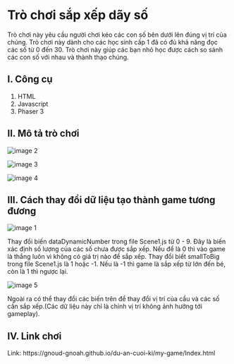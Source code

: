 <h1>Trò chơi sắp xếp dãy số</h1>
Trò chơi này yêu cầu người chơi kéo các con số bên dưới lên đúng vị trí của chúng. Trò chơi này dành cho các học sinh cấp 1 đã có đủ khả năng đọc các số từ 0 đến 30. Trò chơi này giúp các bạn nhỏ học được cách so sánh các con số với nhau và thành thạo chúng.

<h2>I. Công cụ </h2>
<ol>
  <li>HTML</li>
  <li>Javascript</li>
  <li>Phaser 3</li>
</ol>

<h2>II. Mô tả trò chơi</h2>

![image 2](https://user-images.githubusercontent.com/62878347/86075535-67677580-bab2-11ea-9de5-96a66aa23980.png)

![image 3](https://user-images.githubusercontent.com/62878347/86075220-b7920800-bab1-11ea-8052-d91108e41f45.png)

![image 4](https://user-images.githubusercontent.com/62878347/86075230-b9f46200-bab1-11ea-9736-18af5b15dbca.png)

<h2>III. Cách thay đổi dữ liệu tạo thành game tương đương </h2>

![image 1](https://user-images.githubusercontent.com/62878347/86075233-bbbe2580-bab1-11ea-869c-9d72ad531ea2.png)

Thay đổi biến dataDynamicNumber trong file Scene1.js từ 0 - 9. Đây là biến xác định số lượng của các số chưa được sắp xếp. Nếu để là 0 thì vào game là thắng luôn vì không có giá trị nào để sắp xếp.
Thay đổi biết smallToBig trong file Scene1.js là 1 hoặc -1. Nếu là -1 thì game là sắp xếp từ lớn đến bé, còn là 1 thì ngược lại.

![image 5](https://user-images.githubusercontent.com/62878347/86075238-bd87e900-bab1-11ea-9fc9-d45d1a01c4c0.png)

Ngoài ra có thể thay đổi các biến trên để thay đổi vị trí của cầu và các số cần sắp xếp.(Các dữ liệu này chỉ là chỉnh vị trí không ảnh hưởng tới gameplay).

<h2>IV. Link chơi</h2>
Link: https://gnoud-gnoah.github.io/du-an-cuoi-ki/my-game/Index.html
